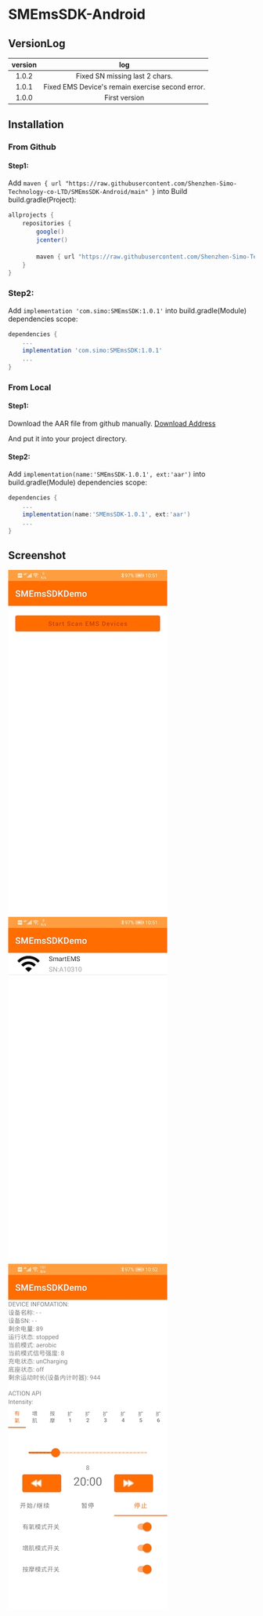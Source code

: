 # SMEmsSDK-Android

## VersionLog

|version|log|
|:-:|:-:|
|1.0.2| Fixed SN missing last 2 chars.|
|1.0.1| Fixed EMS Device's remain exercise second error.|
|1.0.0|First version|


## Installation

### From Github
#### Step1: 

Add `maven { url "https://raw.githubusercontent.com/Shenzhen-Simo-Technology-co-LTD/SMEmsSDK-Android/main" }` into Build build.gradle(Project):


```gradle
allprojects {
    repositories {
        google()
        jcenter()

        maven { url "https://raw.githubusercontent.com/Shenzhen-Simo-Technology-co-LTD/SMEmsSDK-Android/main" }
    }
}
```

### Step2:

Add `implementation 'com.simo:SMEmsSDK:1.0.1'` into build.gradle(Module) dependencies scope:

```gradle
dependencies {
	...
	implementation 'com.simo:SMEmsSDK:1.0.1'
	...
}
```

### From Local
#### Step1:
Download the AAR file from github manually.
[Download Address](https://github.com/Shenzhen-Simo-Technology-co-LTD/SMEmsSDK-Android/tree/main/com/simo/SMEmsSDK)

And put it into your project directory.

#### Step2:

Add `implementation(name:'SMEmsSDK-1.0.1', ext:'aar')` into build.gradle(Module) dependencies scope:

```gradle
dependencies {
	...
	implementation(name:'SMEmsSDK-1.0.1', ext:'aar')
	...
}
```


## Screenshot

![Demo1](images/demo1.jpg)
![Demo2](images/demo2.jpg)
![Demo3](images/demo3.jpg)